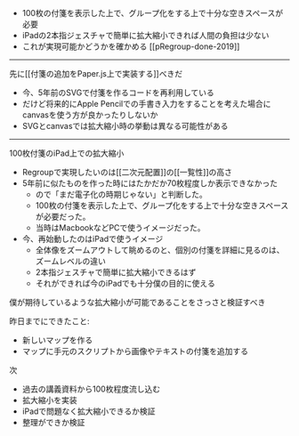 
- 100枚の付箋を表示した上で、グループ化をする上で十分な空きスペースが必要
- iPadの2本指ジェスチャで簡単に拡大縮小できれば人間の負担は少ない
- これが実現可能かどうかを確かめる
[[pRegroup-done-2019]]

-----

先に[[付箋の追加をPaper.js上で実装する]]べきだ
- 今、5年前のSVGで付箋を作るコードを再利用している
- だけど将来的にApple Pencilでの手書き入力をすることを考えた場合にcanvasを使う方が良かったりしないか
- SVGとcanvasでは拡大縮小時の挙動は異なる可能性がある

---
100枚付箋のiPad上での拡大縮小
- Regroupで実現したいのは[[二次元配置]]の[[一覧性]]の高さ
- 5年前に似たものを作った時にはたかだか70枚程度しか表示できなかった
    - ので「まだ電子化の時期じゃない」と判断した。
    - 100枚の付箋を表示した上で、グループ化をする上で十分な空きスペースが必要だった。
    - 当時はMacbookなどPCで使うイメージだった。
- 今、再始動したのはiPadで使うイメージ
    - 全体像をズームアウトして眺めるのと、個別の付箋を詳細に見るのは、ズームレベルの違い
    - 2本指ジェスチャで簡単に拡大縮小できるはず
    - それができれば今のiPadでも十分僕の目的に使える

僕が期待しているような拡大縮小が可能であることをさっさと検証すべき

昨日までにできたこと:
- 新しいマップを作る
- マップに手元のスクリプトから画像やテキストの付箋を追加する

次
- 過去の講義資料から100枚程度流し込む
- 拡大縮小を実装
- iPadで問題なく拡大縮小できるか検証
- 整理ができか検証